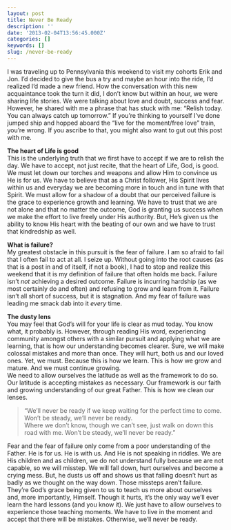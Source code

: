 ```yaml
---
layout: post
title: Never Be Ready
description: ''
date: '2013-02-04T13:56:45.000Z'
categories: []
keywords: []
slug: /never-be-ready
---
```


I was traveling up to Pennsylvania this weekend to visit my cohorts Erik and Jon. I’d decided to give the bus a try and maybe an hour into the ride, I’d realized I’d made a new friend. How the conversation with this new acquaintance took the turn it did, I don’t know but within an hour, we were sharing life stories. We were talking about love and doubt, success and fear. However, he shared with me a phrase that has stuck with me: “Relish today. You can always catch up tomorrow.” If you’re thinking to yourself I’ve done jumped ship and hopped aboard the “live for the moment/free love” train, you’re wrong. If you ascribe to that, you might also want to gut out this post with me.

**The heart of Life is good**  
This is the underlying truth that we first have to accept if we are to relish the day. We have to accept, not just recite, that the heart of Life, God, is good. We must let down our torches and weapons and allow Him to convince us He is for us. We have to believe that as a Christ follower, His Spirit lives within us and everyday we are becoming more in touch and in tune with that Spirit. We must allow for a shadow of a doubt that our perceived failure is the grace to experience growth and learning. We have to trust that we are not alone and that no matter the outcome, God is granting us success when we make the effort to live freely under His authority. But, He’s given us the ability to know His heart with the beating of our own and we have to trust that kindredship as well.

**What is failure?**  
My greatest obstacle in this pursuit is the fear of failure. I am so afraid to fail that I often fail to act at all. I seize up. Without going into the root causes (as that is a post in and of itself, if not a book), I had to stop and realize this weekend that it is my definition of failure that often holds me back. Failure isn’t _not_ achieving a desired outcome. Failure is incurring hardship (as we most certainly do and often) and refusing to grow and learn from it. Failure isn’t all short of success, but it is stagnation. And my fear of failure was leading me smack dab into it _every_ time.

**The dusty lens**  
You may feel that God’s will for your life is clear as mud today. You know what, it probably is. However, through reading His word, experiencing community amongst others with a similar pursuit and applying what we are learning, that is how our understanding becomes clearer. Sure, we will make colossal mistakes and more than once. They will hurt, both us and our loved ones. Yet, we must. Because this is how we learn. This is how we grow and mature. And we must continue growing.   
We need to allow ourselves the latitude as well as the framework to do so. Our latitude is accepting mistakes as necessary. Our framework is our faith and growing understanding of our great Father. This is how we clean our lenses.

> “We’ll never be ready if we keep waiting for the perfect time to come. Won’t be steady, we’ll never be ready.  
> Where we don’t know, though we can’t see, just walk on down this road with me. Won’t be steady, we’ll never be ready.”

Fear and the fear of failure only come from a poor understanding of the Father. He is for us. He is with us. And He is not speaking in riddles. We are His children and as children, we do not understand fully because we are not capable, so we will misstep. We will fall down, hurt ourselves and become a crying mess. But, he dusts us off and shows us that falling doesn’t hurt as badly as we thought on the way down. Those missteps aren’t failure. They’re God’s grace being given to us to teach us more about ourselves and, more importantly, Himself. Though it hurts, it’s the only way we’ll ever learn the hard lessons (and you know it). We just have to allow ourselves to experience those teaching moments. We have to live in the moment and accept that there will be mistakes. Otherwise, we’ll never be ready.